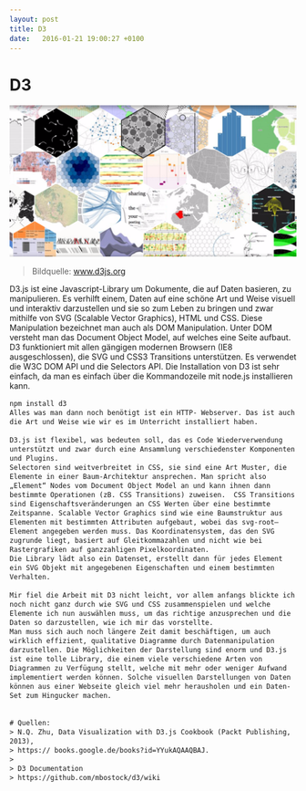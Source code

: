 ```yaml
---
layout: post
title: D3
date:   2016-01-21 19:00:27 +0100
---
```

# D3
![Screenshot from D3](/assets/d3.png)

> Bildquelle: www.d3js.org

D3.js ist eine Javascript-Library um Dokumente, die auf Daten basieren, zu manipulieren. Es verhilft einem, Daten auf eine schöne Art und Weise visuell und interaktiv darzustellen und sie so zum Leben zu bringen und zwar mithilfe von SVG (Scalable Vector Graphics), HTML und CSS. Diese Manipulation bezeichnet man auch als DOM Manipulation. Unter DOM versteht man das Document Object Model, auf welches eine Seite aufbaut.
D3 funktioniert mit allen gängigen modernen Browsern (IE8 ausgeschlossen), die SVG und CSS3 Transitions unterstützen. Es verwendet die W3C DOM API und die Selectors API.
Die Installation von D3 ist sehr einfach, da man es einfach über die Kommandozeile mit node.js installieren kann. 
```ssh
npm install d3
Alles was man dann noch benötigt ist ein HTTP- Webserver. Das ist auch die Art und Weise wie wir es im Unterricht installiert haben.

D3.js ist flexibel, was bedeuten soll, das es Code Wiederverwendung unterstützt und zwar durch eine Ansammlung verschiedenster Komponenten und Plugins.
Selectoren sind weitverbreitet in CSS, sie sind eine Art Muster, die Elemente in einer Baum-Architektur ansprechen. Man spricht also „Element“ Nodes vom Document Object Model an und kann ihnen dann bestimmte Operationen (zB. CSS Transitions) zuweisen.  CSS Transitions sind Eigenschaftsveränderungen an CSS Werten über eine bestimmte Zeitspanne. Scalable Vector Graphics sind wie eine Baumstruktur aus Elementen mit bestimmten Attributen aufgebaut, wobei das svg-root– Element angegeben werden muss. Das Koordinatensystem, das den SVG zugrunde liegt, basiert auf Gleitkommazahlen und nicht wie bei Rastergrafiken auf ganzzahligen Pixelkoordinaten.
Die Library lädt also ein Datenset, erstellt dann für jedes Element ein SVG Objekt mit angegebenen Eigenschaften und einem bestimmten Verhalten.

Mir fiel die Arbeit mit D3 nicht leicht, vor allem anfangs blickte ich noch nicht ganz durch wie SVG und CSS zusammenspielen und welche Elemente ich nun auswählen muss, um das richtige anzusprechen und die Daten so darzustellen, wie ich mir das vorstellte.
Man muss sich auch noch längere Zeit damit beschäftigen, um auch wirklich effizient, qualitative Diagramme durch Datenmanipulation darzustellen. Die Möglichkeiten der Darstellung sind enorm und D3.js ist eine tolle Library, die einem viele verschiedene Arten von Diagrammen zu Verfügung stellt, welche mit mehr oder weniger Aufwand implementiert werden können. Solche visuellen Darstellungen von Daten können aus einer Webseite gleich viel mehr herausholen und ein Daten-Set zum Hingucker machen.


# Quellen:
> N.Q. Zhu, Data Visualization with D3.js Cookbook (Packt Publishing, 2013), 
> https:// books.google.de/books?id=YYukAQAAQBAJ.
>
> D3 Documentation
> https://github.com/mbostock/d3/wiki